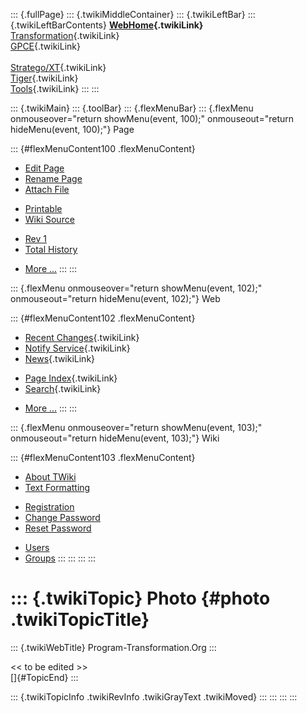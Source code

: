 ::: {.fullPage}
::: {.twikiMiddleContainer}
::: {.twikiLeftBar}
::: {.twikiLeftBarContents}
**[WebHome](WebHome){.twikiLink}**\
[Transformation](../Transform/WebHome){.twikiLink}\
[GPCE](../Gpce/WebHome){.twikiLink}\
\
[Stratego/XT](../Stratego/WebHome){.twikiLink}\
[Tiger](../Tiger/WebHome){.twikiLink}\
[Tools](../Tools/WebHome){.twikiLink}
:::
:::

::: {.twikiMain}
::: {.toolBar}
::: {.flexMenuBar}
::: {.flexMenu onmouseover="return showMenu(event, 100);" onmouseout="return hideMenu(event, 100);"}
Page

::: {#flexMenuContent100 .flexMenuContent}
-   [Edit
    Page](http://www.program-transformation.org/edit/Main/Photo?t=1536827840)
-   [Rename
    Page](http://www.program-transformation.org/rename/Main/Photo)
-   [Attach
    File](http://www.program-transformation.org/attach/Main/Photo)

<!-- -->

-   [Printable](http://www.program-transformation.org/view/Main/Photo?skin=print.pattern)
-   [Wiki
    Source](http://www.program-transformation.org/view/Main/Photo?skin=text&raw=on&contenttype=text/plain)

<!-- -->

-   [Rev
    1](http://www.program-transformation.org/view/Main/Photo?rev=1.1)
-   [Total
    History](http://www.program-transformation.org/rdiff/Main/Photo)

<!-- -->

-   [More
    \...](http://www.program-transformation.org/oops/Main/Photo?template=oopsmore&param1=1.1&param2=1.1)
:::
:::

::: {.flexMenu onmouseover="return showMenu(event, 102);" onmouseout="return hideMenu(event, 102);"}
Web

::: {#flexMenuContent102 .flexMenuContent}
-   [Recent Changes](WebChanges){.twikiLink}
-   [Notify Service](WebNotify){.twikiLink}
-   [News](WebNews){.twikiLink}

<!-- -->

-   [Page Index](WebIndex){.twikiLink}
-   [Search](WebSearch){.twikiLink}

<!-- -->

-   [More
    \...](http://www.program-transformation.org/oops/Main/Photo?template=oopsmore&param1=1.1&param2=1.1)
:::
:::

::: {.flexMenu onmouseover="return showMenu(event, 103);" onmouseout="return hideMenu(event, 103);"}
Wiki

::: {#flexMenuContent103 .flexMenuContent}
-   [About
    TWiki](http://www.program-transformation.org/view/TWiki/WebHome)
-   [Text
    Formatting](http://www.program-transformation.org/view/TWiki/TextFormattingRules)

<!-- -->

-   [Registration](http://www.program-transformation.org/view/TWiki/TWikiRegistration)
-   [Change
    Password](http://www.program-transformation.org/view/TWiki/ChangePassword)
-   [Reset
    Password](http://www.program-transformation.org/view/TWiki/ResetPassword)

<!-- -->

-   [Users](http://www.program-transformation.org/view/Main/TWikiUsers)
-   [Groups](http://www.program-transformation.org/view/Main/TWikiGroups)
:::
:::
:::
:::

::: {.twikiTopic}
Photo {#photo .twikiTopicTitle}
=====

::: {.twikiWebTitle}
Program-Transformation.Org
:::

\<\< to be edited \>\>\
[]{#TopicEnd}
:::

::: {.twikiTopicInfo .twikiRevInfo .twikiGrayText .twikiMoved}
:::
:::
:::
:::

